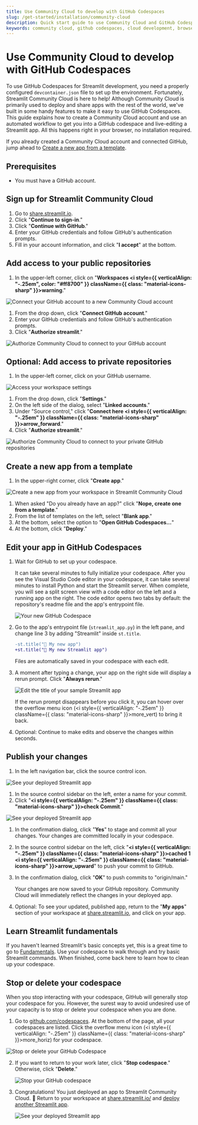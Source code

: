 ```yaml
---
title: Use Community Cloud to develop with GitHub Codespaces
slug: /get-started/installation/community-cloud
description: Quick start guide to use Community Cloud and GitHub Codespaces for browser-based development without local installation.
keywords: community cloud, github codespaces, cloud development, browser development, codespaces, streamlit cloud, no installation, cloud ide
---
```


# Use Community Cloud to develop with GitHub Codespaces

To use GitHub Codespaces for Streamlit development, you need a properly configured `devcontainer.json` file to set up the environment. Fortunately, Streamlit Community Cloud is here to help! Although Community Cloud is primarily used to deploy and share apps with the rest of the world, we've built in some handy features to make it easy to use GitHub Codespaces. This guide explains how to create a Community Cloud account and use an automated workflow to get you into a GitHub codespace and live-editing a Streamlit app. All this happens right in your browser, no installation required.

If you already created a Community Cloud account and connected GitHub, jump ahead to [Create a new app from a template](/get-started/installation/community-cloud#create-a-new-app-from-a-template).

## Prerequisites

- You must have a GitHub account.

## Sign up for Streamlit Community Cloud

1. Go to <a href="https://share.streamlit.io" target="_blank">share.streamlit.io</a>.
1. Click "**Continue to sign-in**."
1. Click "**Continue with GitHub**."
1. Enter your GitHub credentials and follow GitHub's authentication prompts.
1. Fill in your account information, and click "**I accept**" at the bottom.

## Add access to your public repositories

1. In the upper-left corner, click on "**Workspaces <i style={{ verticalAlign: "-.25em", color: "#ff8700" }} className={{ class: "material-icons-sharp" }}>warning</i>**."

<div style={{ maxWidth: '90%', margin: 'auto' }}>
<Image alt="Connect your GitHub account to a new Community Cloud account" src="/images/streamlit-community-cloud/workspace-unconnected-setup.png" />
</div>

1. From the drop down, click "**Connect GitHub account**."
1. Enter your GitHub credentials and follow GitHub's authentication prompts.
1. Click "**Authorize streamlit**."

<div style={{ maxWidth: '40%', margin: 'auto' }}>
<Image alt="Authorize Community Cloud to connect to your GitHub account" src="/images/streamlit-community-cloud/GitHub-auth1-none.png" />
</div>

## Optional: Add access to private repositories

1. In the upper-left corner, click on your GitHub username.

<div style={{ maxWidth: '90%', margin: 'auto' }}>
<Image alt="Access your workspace settings" src="/images/streamlit-community-cloud/workspace-empty-menu.png" />
</div>

1. From the drop down, click "**Settings**."
1. On the left side of the dialog, select "**Linked accounts**."
1. Under "Source control," click "**Connect here <i style={{ verticalAlign: "-.25em" }} className={{ class: "material-icons-sharp" }}>arrow_forward</i>**."
1. Click "**Authorize streamlit**."

<div style={{ maxWidth: '40%', margin: 'auto' }}>
<Image alt="Authorize Community Cloud to connect to your private GitHub repositories" src="/images/streamlit-community-cloud/GitHub-auth2-none.png" />
</div>

## Create a new app from a template

1. In the upper-right corner, click "**Create app**."

<div style={{ maxWidth: '90%', margin: 'auto' }}>
<Image alt="Create a new app from your workspace in Streamlit Community Cloud" src="/images/streamlit-community-cloud/deploy-empty-new-app.png" />
</div>

1. When asked "Do you already have an app?" click "**Nope, create one from a template**."
1. From the list of templates on the left, select "**Blank app**."
1. At the bottom, select the option to "**Open GitHub Codespaces...**"
1. At the bottom, click "**Deploy**."

## Edit your app in GitHub Codespaces

1. Wait for GitHub to set up your codespace.

   It can take several minutes to fully initialize your codespace. After you see the Visual Studio Code editor in your codespace, it can take several minutes to install Python and start the Streamlit server. When complete, you will see a split screen view with a code editor on the left and a running app on the right. The code editor opens two tabs by default: the repository's readme file and the app's entrypoint file.

   <div style={{ maxWidth: '90%', margin: 'auto' }}>
   <Image alt="Your new GitHub Codespace" src="/images/streamlit-community-cloud/deploy-template-blank-codespace.png" />
   </div>

1. Go to the app's entrypoint file (`streamlit_app.py`) in the left pane, and change line 3 by adding "Streamlit" inside `st.title`.

   ```diff
   -st.title("🎈 My new app")
   +st.title("🎈 My new Streamlit app")
   ```

   Files are automatically saved in your codespace with each edit.

1. A moment after typing a change, your app on the right side will display a rerun prompt. Click "**Always rerun**."

   <div style={{ maxWidth: '90%', margin: 'auto' }}>
   <Image alt="Edit the title of your sample Streamlit app" src="/images/streamlit-community-cloud/deploy-template-blank-codespace-edit.png" />
   </div>

   If the rerun prompt disappears before you click it, you can hover over the overflow menu icon (<i style={{ verticalAlign: "-.25em" }} className={{ class: "material-icons-sharp" }}>more_vert</i>) to bring it back.

1. Optional: Continue to make edits and observe the changes within seconds.

## Publish your changes

1. In the left navigation bar, click the source control icon.

<div style={{ maxWidth: '90%', margin: 'auto' }}>
<Image alt="See your deployed Streamlit app" src="/images/streamlit-community-cloud/deploy-template-blank-codespace-edit-source-control.png" />
</div>

1. In the source control sidebar on the left, enter a name for your commit.
1. Click "**<i style={{ verticalAlign: "-.25em" }} className={{ class: "material-icons-sharp" }}>check</i> Commit**."

<div style={{ maxWidth: '90%', margin: 'auto' }}>
<Image alt="See your deployed Streamlit app" src="/images/streamlit-community-cloud/deploy-template-blank-codespace-edit-commit.png" />
</div>

1. In the confirmation dialog, click "**Yes**" to stage and commit all your changes. Your changes are committed locally in your codespace.
1. In the source control sidebar on the left, click "**<i style={{ verticalAlign: "-.25em" }} className={{ class: "material-icons-sharp" }}>cached</i> 1 <i style={{ verticalAlign: "-.25em" }} className={{ class: "material-icons-sharp" }}>arrow_upward</i>**" to push your commit to GitHub.
1. In the confirmation dialog, click "**OK**" to push commits to "origin/main."

   Your changes are now saved to your GitHub repository. Community Cloud will immediately reflect the changes in your deployed app.

1. Optional: To see your updated, published app, return to the "**My apps**" section of your workspace at <a href="https://share.streamlit.io" target="_blank">share.streamlit.io</a>, and click on your app.

## Learn Streamlit fundamentals

If you haven't learned Streamlit's basic concepts yet, this is a great time to go to [Fundamentals](/get-started/fundamentals). Use your codespace to walk through and try basic Streamlit commands. When finished, come back here to learn how to clean up your codespace.

## Stop or delete your codespace

When you stop interacting with your codespace, GitHub will generally stop your codespace for you. However, the surest way to avoid undesired use of your capacity is to stop or delete your codespace when you are done.

1. Go to <a href="https://github.com/codespaces" target="_blank">github.com/codespaces</a>. At the bottom of the page, all your codespaces are listed. Click the overflow menu icon (<i style={{ verticalAlign: "-.25em" }} className={{ class: "material-icons-sharp" }}>more_horiz</i>) for your codespace.

<div style={{ maxWidth: '90%', margin: 'auto' }}>
<Image alt="Stop or delete your GitHub Codespace" src="/images/streamlit-community-cloud/deploy-hello-codespace-manage.png" />
</div>

2. If you want to return to your work later, click "**Stop codespace**." Otherwise, click "**Delete**."

   <div style={{ maxWidth: '40%', margin: 'auto' }}>
   <Image alt="Stop your GitHub codespace" src="/images/streamlit-community-cloud/codespace-menu.png" />
   </div>

3. Congratulations! You just deployed an app to Streamlit Community Cloud. 🎉 Return to your workspace at <a href="https://share.streamlit.io/" target="_blank">share.streamlit.io/</a> and [deploy another Streamlit app](/deploy/streamlit-community-cloud/deploy-your-app).

   <div style={{ maxWidth: '90%', margin: 'auto' }}>
   <Image alt="See your deployed Streamlit app" src="/images/streamlit-community-cloud/deploy-template-blank-edited.png" />
   </div>

